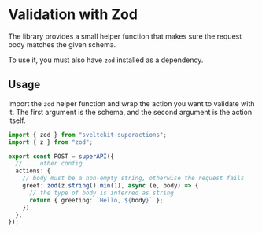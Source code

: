 # Validation with Zod

The library provides a small helper function that makes sure the request body matches the given schema.

To use it, you must also have `zod` installed as a dependency.

## Usage

Import the `zod` helper function and wrap the action you want to validate with it. The first argument is the schema, and the second argument is the action itself.

```ts
import { zod } from "sveltekit-superactions";
import { z } from "zod";

export const POST = superAPI({
  // ... other config
  actions: {
    // body must be a non-empty string, otherwise the request fails
    greet: zod(z.string().min(1), async (e, body) => {
      // the type of body is inferred as string
      return { greeting: `Hello, ${body}` };
    }),
  },
});
```
